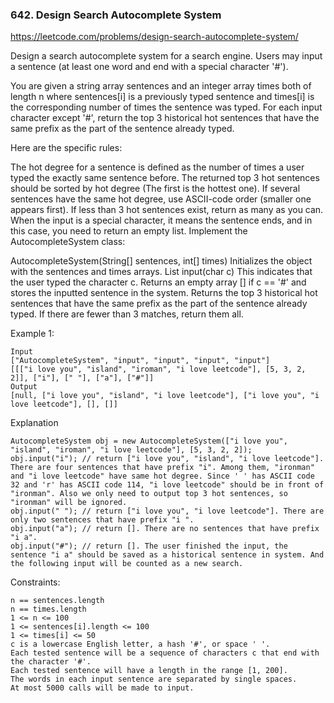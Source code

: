 ### 642. Design Search Autocomplete System

https://leetcode.com/problems/design-search-autocomplete-system/

Design a search autocomplete system for a search engine. Users may input a sentence (at least one word and end with a special character '#').

You are given a string array sentences and an integer array times both of length n where sentences[i] is a previously typed sentence and times[i] is the corresponding number of times the sentence was typed. For each input character except '#', return the top 3 historical hot sentences that have the same prefix as the part of the sentence already typed.

Here are the specific rules:

The hot degree for a sentence is defined as the number of times a user typed the exactly same sentence before.
The returned top 3 hot sentences should be sorted by hot degree (The first is the hottest one). If several sentences have the same hot degree, use ASCII-code order (smaller one appears first).
If less than 3 hot sentences exist, return as many as you can.
When the input is a special character, it means the sentence ends, and in this case, you need to return an empty list.
Implement the AutocompleteSystem class:

AutocompleteSystem(String[] sentences, int[] times) Initializes the object with the sentences and times arrays.
List<String> input(char c) This indicates that the user typed the character c.
Returns an empty array [] if c == '#' and stores the inputted sentence in the system.
Returns the top 3 historical hot sentences that have the same prefix as the part of the sentence already typed. If there are fewer than 3 matches, return them all.


Example 1:

    Input
    ["AutocompleteSystem", "input", "input", "input", "input"]
    [[["i love you", "island", "iroman", "i love leetcode"], [5, 3, 2, 2]], ["i"], [" "], ["a"], ["#"]]
    Output
    [null, ["i love you", "island", "i love leetcode"], ["i love you", "i love leetcode"], [], []]

Explanation

    AutocompleteSystem obj = new AutocompleteSystem(["i love you", "island", "iroman", "i love leetcode"], [5, 3, 2, 2]);
    obj.input("i"); // return ["i love you", "island", "i love leetcode"]. There are four sentences that have prefix "i". Among them, "ironman" and "i love leetcode" have same hot degree. Since ' ' has ASCII code 32 and 'r' has ASCII code 114, "i love leetcode" should be in front of "ironman". Also we only need to output top 3 hot sentences, so "ironman" will be ignored.
    obj.input(" "); // return ["i love you", "i love leetcode"]. There are only two sentences that have prefix "i ".
    obj.input("a"); // return []. There are no sentences that have prefix "i a".
    obj.input("#"); // return []. The user finished the input, the sentence "i a" should be saved as a historical sentence in system. And the following input will be counted as a new search.


Constraints:

    n == sentences.length
    n == times.length
    1 <= n <= 100
    1 <= sentences[i].length <= 100
    1 <= times[i] <= 50
    c is a lowercase English letter, a hash '#', or space ' '.
    Each tested sentence will be a sequence of characters c that end with the character '#'.
    Each tested sentence will have a length in the range [1, 200].
    The words in each input sentence are separated by single spaces.
    At most 5000 calls will be made to input.